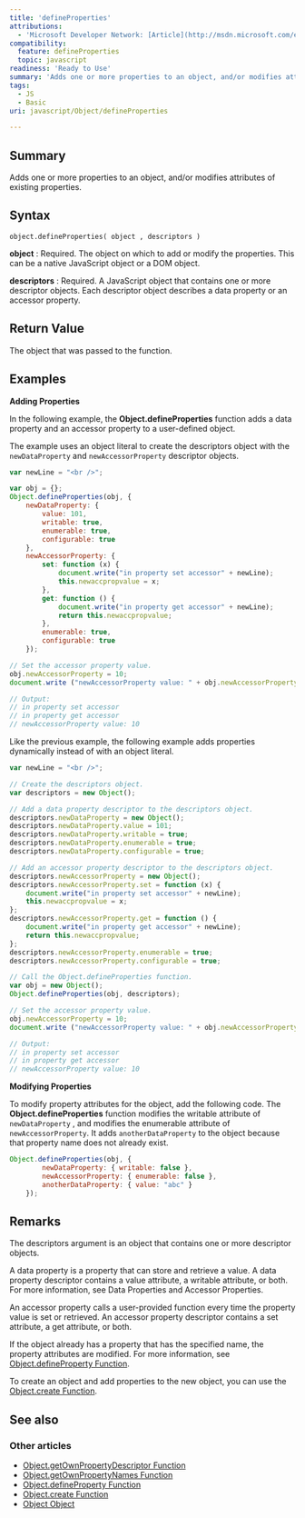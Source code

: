 ```yaml
---
title: 'defineProperties'
attributions:
  - 'Microsoft Developer Network: [Article](http://msdn.microsoft.com/en-us/library/ie/ff800817(v=vs.94).aspx)'
compatibility:
  feature: defineProperties
  topic: javascript
readiness: 'Ready to Use'
summary: 'Adds one or more properties to an object, and/or modifies attributes of existing properties.'
tags:
  - JS
  - Basic
uri: javascript/Object/defineProperties

---
```

## Summary

Adds one or more properties to an object, and/or modifies attributes of existing properties.

## Syntax

    object.defineProperties( object , descriptors )

**object**
:   Required. The object on which to add or modify the properties. This can be a native JavaScript object or a DOM object.

**descriptors**
:   Required. A JavaScript object that contains one or more descriptor objects. Each descriptor object describes a data property or an accessor property.

## Return Value

The object that was passed to the function.

## Examples

**Adding Properties**

In the following example, the **Object.defineProperties** function adds a data property and an accessor property to a user-defined object.

The example uses an object literal to create the descriptors object with the `newDataProperty` and `newAccessorProperty` descriptor objects.

``` js
var newLine = "<br />";

var obj = {};
Object.defineProperties(obj, {
    newDataProperty: {
        value: 101,
        writable: true,
        enumerable: true,
        configurable: true
    },
    newAccessorProperty: {
        set: function (x) {
            document.write("in property set accessor" + newLine);
            this.newaccpropvalue = x;
        },
        get: function () {
            document.write("in property get accessor" + newLine);
            return this.newaccpropvalue;
        },
        enumerable: true,
        configurable: true
    });

// Set the accessor property value.
obj.newAccessorProperty = 10;
document.write ("newAccessorProperty value: " + obj.newAccessorProperty + newLine);

// Output:
// in property set accessor
// in property get accessor
// newAccessorProperty value: 10
```

Like the previous example, the following example adds properties dynamically instead of with an object literal.

``` js
var newLine = "<br />";

// Create the descriptors object.
var descriptors = new Object();

// Add a data property descriptor to the descriptors object.
descriptors.newDataProperty = new Object();
descriptors.newDataProperty.value = 101;
descriptors.newDataProperty.writable = true;
descriptors.newDataProperty.enumerable = true;
descriptors.newDataProperty.configurable = true;

// Add an accessor property descriptor to the descriptors object.
descriptors.newAccessorProperty = new Object();
descriptors.newAccessorProperty.set = function (x) {
    document.write("in property set accessor" + newLine);
    this.newaccpropvalue = x;
};
descriptors.newAccessorProperty.get = function () {
    document.write("in property get accessor" + newLine);
    return this.newaccpropvalue;
};
descriptors.newAccessorProperty.enumerable = true;
descriptors.newAccessorProperty.configurable = true;

// Call the Object.defineProperties function.
var obj = new Object();
Object.defineProperties(obj, descriptors);

// Set the accessor property value.
obj.newAccessorProperty = 10;
document.write ("newAccessorProperty value: " + obj.newAccessorProperty + newLine);

// Output:
// in property set accessor
// in property get accessor
// newAccessorProperty value: 10
```

**Modifying Properties**

To modify property attributes for the object, add the following code. The **Object.defineProperties** function modifies the writable attribute of `newDataProperty` , and modifies the enumerable attribute of `newAccessorProperty`. It adds `anotherDataProperty` to the object because that property name does not already exist.

``` js
Object.defineProperties(obj, {
        newDataProperty: { writable: false },
        newAccessorProperty: { enumerable: false },
        anotherDataProperty: { value: "abc" }
    });
```

## Remarks

The descriptors argument is an object that contains one or more descriptor objects.

A data property is a property that can store and retrieve a value. A data property descriptor contains a value attribute, a writable attribute, or both. For more information, see Data Properties and Accessor Properties.

An accessor property calls a user-provided function every time the property value is set or retrieved. An accessor property descriptor contains a set attribute, a get attribute, or both.

If the object already has a property that has the specified name, the property attributes are modified. For more information, see [Object.defineProperty Function](/javascript/Object/defineProperty).

To create an object and add properties to the new object, you can use the [Object.create Function](/javascript/Object/create).

## See also

### Other articles

-   [Object.getOwnPropertyDescriptor Function](/javascript/Object/getOwnPropertyDescriptor)
-   [Object.getOwnPropertyNames Function](/javascript/Object/getOwnPropertyNames)
-   [Object.defineProperty Function](/javascript/Object/defineProperty)
-   [Object.create Function](/javascript/Object/create)
-   [Object Object](/javascript/Object)


